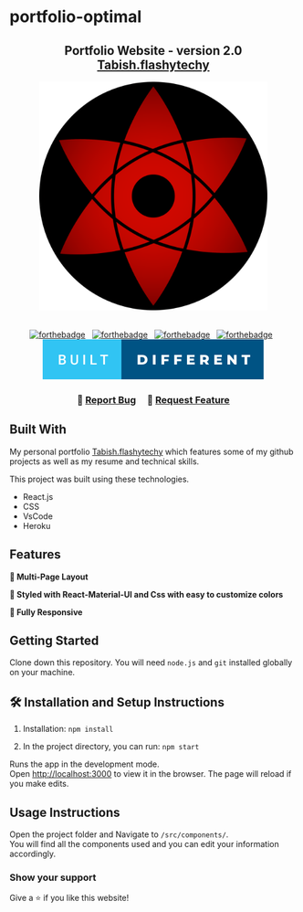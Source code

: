 # portfolio-optimal
<h2 align="center">
  Portfolio Website - version 2.0<br/>
  <a href="" target="_blank">Tabish.flashytechy</a>
</h2>

<div align="center">
  <img alt="Demo" src="portfolio/src/Components/Media/Sharingan1.png" height='400' width='400'/>
</div>

<br/>

<center>

[![forthebadge](https://forthebadge.com/images/badges/uses-html.svg)](https://forthebadge.com) &nbsp;
[![forthebadge](https://forthebadge.com/images/badges/built-with-love.svg)](https://forthebadge.com) &nbsp;
[![forthebadge](https://forthebadge.com/images/badges/made-with-javascript.svg)](https://forthebadge.com) &nbsp;
[![forthebadge](https://forthebadge.com/images/badges/open-source.svg)](https://forthebadge.com) &nbsp;
<img alt="Demo" src="portfolio/src/Components/Media/built-different.svg"/> 
</center>

<h3 align="center">
    🔹
    <a href="">Report Bug</a> &nbsp; &nbsp;
    🔹
    <a href="">Request Feature</a>
</h3>

## Built With

My personal portfolio <a href="https://tabishflashytechy.netlify.app/" target="_blank">Tabish.flashytechy</a> which features some of my github projects as well as my resume and technical skills.<br/>

This project was built using these technologies.

- React.js
- CSS
- VsCode
- Heroku

## Features

**📖 Multi-Page Layout**

**🎨 Styled with React-Material-UI and Css with easy to customize colors**

**📱 Fully Responsive**

## Getting Started

Clone down this repository. You will need `node.js` and `git` installed globally on your machine.

## 🛠 Installation and Setup Instructions

1. Installation: `npm install`

2. In the project directory, you can run: `npm start`

Runs the app in the development mode.\
Open [http://localhost:3000](http://localhost:3000) to view it in the browser.
The page will reload if you make edits.

## Usage Instructions

Open the project folder and Navigate to `/src/components/`. <br/>
You will find all the components used and you can edit your information accordingly.

### Show your support

Give a ⭐ if you like this website!